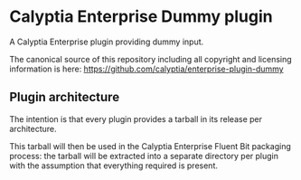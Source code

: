 # Calyptia Enterprise Dummy plugin

A Calyptia Enterprise plugin providing dummy input.

The canonical source of this repository including all copyright and licensing information is here: https://github.com/calyptia/enterprise-plugin-dummy
## Plugin architecture

The intention is that every plugin provides a tarball in its release per architecture.

This tarball will then be used in the Calyptia Enterprise Fluent Bit packaging process: the tarball will be extracted into a separate directory per plugin with the assumption that everything required is present.
